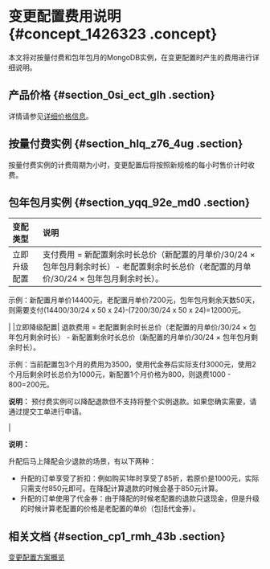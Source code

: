 # 变更配置费用说明 {#concept_1426323 .concept}

本文将对按量付费和包年包月的MongoDB实例，在变更配置时产生的费用进行详细说明。

## 产品价格 {#section_0si_ect_glh .section}

详情请参见[详细价格信息](https://www.aliyun.com/price/product#/mongodb/detail)。

## 按量付费实例 {#section_hlq_z76_4ug .section}

按量付费实例的计费周期为小时，变更配置后将按照新规格的每小时售价计时收费。

## 包年包月实例 {#section_yqq_92e_md0 .section}

|变配类型|说明|
|:---|:-|
|立即升级配置| 支付费用 = 新配置剩余时长总价（新配置的月单价/30/24 × 包年包月剩余时长）- 老配置剩余时长总价（老配置的月单价/30/24 × 包年包月剩余时长）。

 示例：新配置月单价14400元，老配置月单价7200元，包年包月剩余天数50天，则需要支付\(14400/30/24 x 50 x 24\)-\(7200/30/24 x 50 x 24\)=12000元。

 |
|立即降级配置| 退款费用 = 老配置剩余时长总价（老配置的月单价/30/24 × 包年包月剩余时长） - 新配置剩余时长总价（新配置的月单价/30/24 × 包年包月剩余时长）。

 示例：当前配置包3个月的费用为3500，使用代金券后实际支付3000元，使用2个月后剩余时长总价为1000元，新配置1个月价格为800，则退费1000 - 800=200元。

 **说明：** 预付费实例可以降配退款但不支持将整个实例退款。如果您确实需要，请通过提交工单进行申请。

 |

**说明：** 

升配后马上降配会少退款的场景，有以下两种：

-   升配的订单享受了折扣：例如购买1年时享受了85折，若原价是1000元，实际只需支付850元即可。在降配计算退款的时候会基于850元计算。
-   升配的订单使用了代金券：由于降配的时候老配置的退款只退现金，但是升级的时候计算老配置的价格是老配置的单价（包括代金券）。

## 相关文档 {#section_cp1_rmh_43b .section}

 [变更配置方案概览](../../../../cn.zh-CN/用户指南/实例管理/变更配置方案概览.md#)


